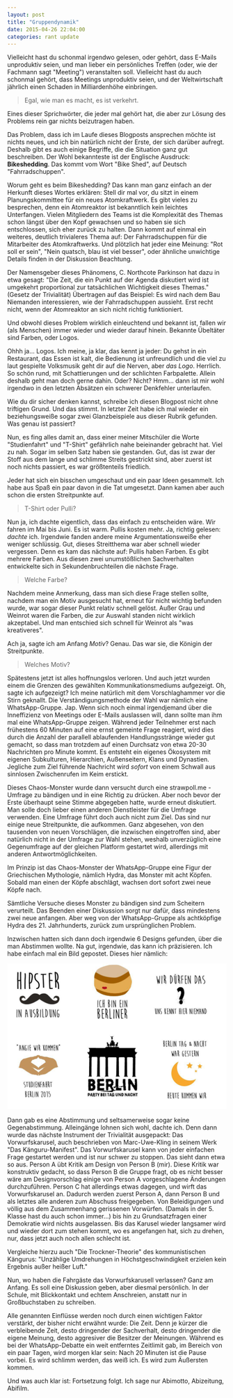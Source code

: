 ```yaml
---
layout: post
title: "Gruppendynamik"
date: 2015-04-26 22:04:00
categories: rant update
---
```


Vielleicht hast du schonmal irgendwo gelesen, oder gehört, dass E-Mails unproduktiv seien, und man lieber ein persönliches Treffen (oder, wie der Fachmann sagt "Meeting") veranstalten soll.
Vielleicht hast du auch schonmal gehört, dass Meetings unproduktiv seien, und der Weltwirtschaft jährlich einen Schaden in Milliardenhöhe einbringen.

> Egal, wie man es macht, es ist verkehrt.

Eines dieser Sprichwörter, die jeder mal gehört hat, die aber zur Lösung des Problems rein gar nichts beizutragen haben.

Das Problem, dass ich im Laufe dieses Blogposts ansprechen möchte ist nichts neues, und ich bin natürlich nicht der Erste, der sich darüber aufregt. Deshalb gibt es auch einige Begriffe, die die Situation ganz gut beschreiben. Der Wohl bekannteste ist der Englische Ausdruck: **Bikeshedding**. Das kommt vom Wort "Bike Shed", auf Deutsch "Fahrradschuppen".

Worum geht es beim Bikeshedding? Das kann man ganz einfach an der Herkunft dieses Wortes erklären: Stell dir mal vor, du sitzt in einem Planungskommittee für ein neues Atomkraftwerk. Es gibt vieles zu besprechen, denn ein Atomreaktor ist bekanntlich kein leichtes Unterfangen. Vielen Mitgliedern des Teams ist die Komplexität des Themas schon längst über den Kopf gewachsen und so haben sie sich entschlossen, sich eher zurück zu halten. Dann kommt auf einmal ein weiteres, deutlich trivialeres Thema auf: Der Fahrradschuppen für die Mitarbeiter des Atomkraftwerks. Und plötzlich hat jeder eine Meinung: "Rot soll er sein", "Nein quatsch, blau ist viel besser", oder ähnliche unwichtige Details finden in der Diskussion Beachtung.

Der Namensgeber dieses Phänomens, C. Northcote Parkinson hat dazu in etwa gesagt: "Die Zeit, die ein Punkt auf der Agenda diskutiert wird ist umgekehrt proportional zur tatsächlichen Wichtigkeit dieses Themas." (Gesetz der Trivialität) Übertragen auf das Beispiel: Es wird nach dem Bau Niemanden interessieren, wie der Fahrradschuppen aussieht. Erst recht nicht, wenn der Atomreaktor an sich nicht richtig funktioniert.

Und obwohl dieses Problem wirklich einleuchtend und bekannt ist, fallen wir (als Menschen) immer wieder und wieder darauf hinein. Bekannte Übeltäter sind Farben, oder Logos.

Ohhh ja... Logos. Ich meine, ja klar, das kennt ja jeder: Du gehst in ein Restaurant, das Essen ist kalt, die Bedienung ist unfreundlich und die viel zu laut gespielte Volksmusik geht dir auf die Nerven, aber *das Logo*. Herrlich. So schön rund, mit Schattierungen und der schlichten Farbpalette. Allein deshalb geht man doch gerne dahin. Oder? Nicht? Hmm... dann ist mir wohl irgendwo in den letzten Absätzen ein schwerer Denkfehler unterlaufen.

Wie du dir sicher denken kannst, schreibe ich diesen Blogpost nicht ohne triftigen Grund. Und das stimmt. In letzter Zeit habe ich mal wieder ein beziehungsweiße sogar zwei Glanzbeispiele aus dieser Rubrik gefunden. Was genau ist passiert?

Nun, es fing alles damit an, dass einer meiner Mitschüler die Worte "Studienfahrt" und "T-Shirt" gefährlich nahe beieinander gebracht hat. Viel zu nah. Sogar im selben Satz haben sie gestanden. Gut, das ist zwar der Stoff aus dem lange und schlimme Streits gestrickt sind, aber zuerst ist noch nichts passiert, es war größtenteils friedlich.

Jeder hat sich ein bisschen umgeschaut und ein paar Ideen gesammelt. Ich habe aus Spaß ein paar davon in die Tat umgesetzt. Dann kamen aber auch schon die ersten Streitpunkte auf.

> T-Shirt oder Pulli?

Nun ja, ich dachte eigentlich, dass das einfach zu entscheiden wäre. Wir fahren im Mai bis Juni. Es ist warm. Pullis kosten mehr. Ja, richtig gelesen: *dachte* ich. Irgendwie fanden andere meine Argumentationsweiße eher weniger schlüssig.
Gut, dieses Streitthema war aber schnell wieder vergessen. Denn es kam das nächste auf: Pullis haben Farben. Es gibt mehrere Farben. Aus diesen zwei unumstößlichen Sachverhalten entwickelte sich in Sekundenbruchteilen die nächste Frage.

> Welche Farbe?

Nachdem meine Anmerkung, dass man sich diese Frage stellen sollte, nachdem man ein Motiv ausgesucht hat, erneut für nicht wichtig befunden wurde, war sogar dieser Punkt relativ schnell gelöst. Außer Grau und Weinrot waren die Farben, die zur Auswahl standen nicht wirklich akzeptabel. Und man entschied sich schnell für Weinrot als "was kreativeres".

Ach ja, sagte ich am Anfang *Motiv*? Genau. Das war sie, die Königin der Streitpunkte.

> Welches Motiv?

Spätestens jetzt ist alles hoffnungslos verloren. Und auch jetzt wurden einem die Grenzen des gewählten Kommunikationsmediums aufgezeigt. Oh, sagte ich aufgezeigt? Ich meine natürlich mit dem Vorschlaghammer vor die Stirn geknallt. Die Verständigungsmethode der Wahl war nämlich eine WhatsApp-Gruppe. Jap. Wenn sich noch einmal irgendjemand über die Inneffizienz von Meetings oder E-Mails auslassen will, dann sollte man ihm mal eine WhatsApp-Gruppe zeigen. Während jeder Teilnehmer erst nach frühestens 60 Minuten auf eine ernst gemeinte Frage reagiert, wird dies durch die Anzahl der parallell ablaufenden Handlungsstränge wieder gut gemacht, so dass man trotzdem auf einen Durchsatz von etwa 20-30 Nachrichten pro Minute kommt. Es entsteht ein eigenes Ökosystem mit eigenen Subkulturen, Hierarchien, Außenseitern, Klans und Dynastien. Jegliche zum Ziel führende Nachricht wird *sofort* von einem Schwall aus sinnlosen Zwischenrufen im Keim erstickt.

Dieses Chaos-Monster wurde dann versucht durch eine strawpoll.me - Umfrage zu bändigen und in eine Richtig zu drücken. Aber noch bevor der Erste überhaupt seine Stimme abgegeben hatte, wurde erneut diskutiert. Man solle doch lieber einen anderen Dienstleister für die Umfrage verwenden. Eine Umfrage führt doch auch nicht zum Ziel. Das sind nur einige neue Streitpunkte, die aufkommen. Ganz abgesehen, von den tausenden von neuen Vorschlägen, die inzwischen eingetroffen sind, aber natürlich nicht in der Umfrage zur Wahl stehen, weshalb unverzüglich eine Gegenumfrage auf der gleichen Platform gestartet wird, allerdings mit anderen Antwortmöglichkeiten.

Im Prinzip ist das Chaos-Monster der WhatsApp-Gruppe eine Figur der Griechischen Mythologie, nämlich Hydra, das Monster mit acht Köpfen. Sobald man einen der Köpfe abschlägt, wachsen dort sofort zwei neue Köpfe nach.

Sämtliche Versuche dieses Monster zu bändigen sind zum Scheitern verurteilt. Das Beenden einer Diskussion sorgt nur dafür, dass mindestens zwei neue anfangen.
Aber weg von der WhatsApp-Gruppe als achtköpfige Hydra des 21. Jahrhunderts, zurück zum ursprünglichen Problem.

Inzwischen hatten sich dann doch irgendwie 6 Designs gefunden, über die man Abstimmen wollte. Na gut, irgendwie, das kann ich präzisieren. Ich habe einfach mal ein Bild gepostet. Dieses hier nämlich:

![Sprüche](/assets/20150426/slogan_choices.jpg)

Dann gab es eine Abstimmung und seltsamerweise sogar keine Gegenabstimmung. Alleingänge lohnen sich wohl, dachte ich. Denn dann wurde das nächste Instrument der Trivialität ausgepackt: Das Vorwurfskarusel, auch beschrieben von Marc-Uwe-Kling in seinem Werk "Das Känguru-Manifest". Das Vorwurfskarusel kann von jeder einfachen Frage gestartet werden und ist nur schwer zu stoppen. Das sieht dann etwa so aus. Person A übt Kritik am Design von Person B (mir). Diese Kritik war konstruktiv gedacht, so dass Person B die Gruppe fragt, ob es nicht besser wäre am Designvorschlag einige von Person A vorgeschlagene Änderungen durchzuführen. Person C hat allerdings etwas dagegen, und wirft das Vorwurfskarusel an. Dadurch werden zuerst Person A, dann Person B und als letztes alle anderen zum Abschuss freigegeben. Von Beleidigungen und völlig aus dem Zusammenhang gerissenen Vorwürfen. (Damals in der 5. Klasse hast du auch schon immer...) bis hin zu Grundsatzfragen einer Demokratie wird nichts ausgelassen. Bis das Karusel wieder langsamer wird und wieder dort zum stehen kommt, wo es angefangen hat, sich zu drehen, nur, dass jetzt auch noch allen schlecht ist.

Vergleiche hierzu auch "Die Trockner-Theorie" des kommunistischen Kängurus: "Unzählige Umdrehungen in Höchstgeschwindigkeit erzielen kein Ergebnis außer heißer Luft."

Nun, wo haben die Fahrgäste das Vorwurfskarusell verlassen? Ganz am Anfang. Es soll eine Diskussion geben, aber diesmal persönlich. In der Schule, mit Blickkontakt und echtem Anschreien, anstatt nur in Großbuchstaben zu schreiben.

Alle genannten Einflüsse werden noch durch einen wichtigen Faktor verstärkt, der bisher nicht erwähnt wurde: Die Zeit. Denn je kürzer die verbleibende Zeit, desto dringender der Sachverhalt, desto dringender die eigene Meinung, desto aggresiver die Besitzer der Meinungen. Während es bei der WhatsApp-Debatte ein weit entferntes Zeitlimit gab, im Bereich von ein paar Tagen, wird morgen klar sein: Nach 20 Minuten ist die Pause vorbei. Es wird schlimm werden, das weiß ich. Es wird zum Äußersten kommen.

Und was auch klar ist: Fortsetzung folgt. Ich sage nur Abimotto, Abizeitung, Abifilm.
